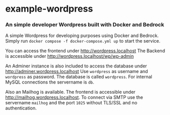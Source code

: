 # example-wordpress
### An simple developer Wordpress built with Docker and Bedrock

A simple Wordpress for developing purposes using Docker and Bedrock.
Simply run `docker compose -f docker-compose.yml up` to start the service.

You can access the frontend under http://wordpress.localhost
The Backend is accessible under http://wordpress.localhost/wp/wp-admin

An Adminer instance is also included to access the database under http://adminer.wordpress.localhost
Use `wordpress` as username and `wordpress` as password. The database is called `wordpress`.
For internal MySQL connections the servername is `db`.

Also an Mailhog is available. The frontend is accessible under http://mailhog.wordpress.localhost.
To connect via SMTP use the servername `mailhog` and the port `1025` without TLS/SSL and no authentication.
